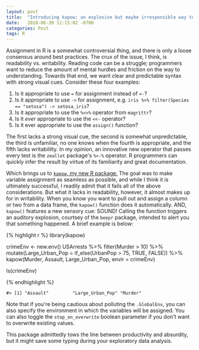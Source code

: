 ```yaml
---
layout: post
title:  "Introducing kapow: an explosive but maybe irresponsible way to assign variables from objects"
date:   2018-06-30 11:15:02 -0700
categories: Post
tags: R
---
```


Assignment in R is a somewhat controversial thing, and there is only a loose consensus around best practices. The crux of the issue, I think, is readability vs. writability. Reading code can be a struggle; programmers want to reduce the amount of mental hurdles and friction on the way to understanding. Towards that end, we want clear and predictable syntax with strong visual cues. Consider these four examples:

1. Is it appropriate to use `=` for assignment instead of `<-`?
2. Is it appropriate to use `->` for assignment, e.g. `iris %>% filter(Species == "setosa") -> setosa_iris`?
3. Is it appropriate to use the `%<>%` operator from `magrittr`?
4. Is it *ever* appropriate to use the `<<-` operator? 
5. Is it ever appropriate to use the `assign()` function?

<!--more-->

The first lacks a strong visual cue, the second is somewhat unpredictable, the third is unfamiliar, no one knows when the fourth is appropriate, and the fifth lacks writabililty. In my opinion, an innovative new operator that passes every test is the `zeallot` package's `%<-%` operator. R programmers can quickly infer the result by virtue of its familiarity and great documentation.

Which brings us to [`kapow`, my new R package.](https://github.com/daranzolin/kapow) The goal was to make variable assignment as seamless as possible, and while I think it is ultimately successful, I readily admit that it fails all of the above considerations. But what it lacks in readability, however, it almost makes up for in writability. When you know you want to pull out and assign a column or two from a data frame, the `kapow()` function does it automatically. AND, `kapow()` features a new sensory cue: SOUND! Calling the function triggers an auditory explosion, courtsey of the `beepr` package, intended to alert you that something happened. A brief example is below:

{% highlight r %}
library(kapow)

crimeEnv <- new.env()
USArrests %>% 
  filter(Murder > 10) %>% 
  mutate(Large_Urban_Pop = if_else(UrbanPop > 75, TRUE, FALSE)) %>% 
  kapow(Murder, Assault, Large_Urban_Pop, envir = crimeEnv)

ls(crimeEnv)

{% endhighlight %}

```
#> [1] "Assault"         "Large_Urban_Pop" "Murder"
```

Note that if you're being cautious about polluting the `.GlobalEnv`, you can also specify the environment in which the variables will be assigned. You can also toggle the `stop_on_overwrite` boolean parameter if you don't want to overwrite existing values.

This package admittedly tows the line between productivity and absurdity, but it might save some typing during your exploratory data analysis.

